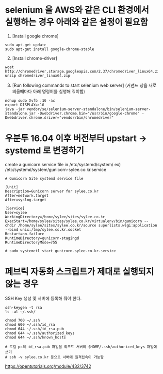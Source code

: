 # selenium 을 AWS와 같은 CLI 환경에서 실행하는 경우 아래와 같은 설정이 필요함     
1. [Install google chrome]
```
sudo apt-get update
sudo apt-get install google-chrome-stable
```

2. [Install chrome-driver]
```
wget http://chromedriver.storage.googleapis.com/2.37/chromedriver_linux64.zip
unzip chromedriver_linux64.zip
```

3. [Run following commands to start selenium web server]
(커맨드 창을 새로 띄울때마다 아래 명령어를 실행해 줘야함)

```
nohup sudo Xvfb :10 -ac
export DISPLAY=:10
java -jar vendor/se/selenium-server-standalone/bin/selenium-server-standalone.jar -Dwebdriver.chrome.bin="/usr/bin/google-chrome" -Dwebdriver.chrome.driver="vendor/bin/chromedriver"
```

# 우분투 16.04 이후 버전부터 upstart -> systemd 로 변경하기 

create a gunicorn.service file in /etc/systemd/system/
ex) /etc/systemd/system/gunicorn-sylee.co.kr.service

```
# Gunicorn Site systemd service file

[Unit]
Description=Gunicorn server for sylee.co.kr
After=network.target
After=syslog.target

[Service]
User=sylee
WorkingDirectory=/home/sylee/sites/sylee.co.kr
ExecStart=/home/sylee/sites/sylee.co.kr/virtualenv/bin/gunicorn --chdir /home/sylee/sites/sylee.co.kr/source superlists.wsgi:application --bind unix:/tmp/sylee.co.kr.socket
Restart=on-failure
RuntimeDirectory=gunicorn-stagingd
RuntimeDirectoryMode=755

# sudo systemctl start gunicorn-sylee.co.kr.service
```

# 페브릭 자동화 스크립트가 제대로 실행되지 않는 경우 

SSH Key 생성 및 서버에 등록해 줘야 한다. 

```
ssh-keygen -t rsa
ls -al ~/.ssh/

chmod 700 ~/.ssh
chmod 600 ~/.ssh/id_rsa
chmod 644 ~/.ssh/id_rsa.pub  
chmod 644 ~/.ssh/authorized_keys
chmod 644 ~/.ssh/known_hosts

# 로컬 pc의 id_rsa.pub 파일을 리모트 서버의 $HOME/.ssh/authorized_keys 파일에 쓰기 
# ssh -v sylee.co.kr 등으로 서버에 원격접속이 가능함
```

https://opentutorials.org/module/432/3742

